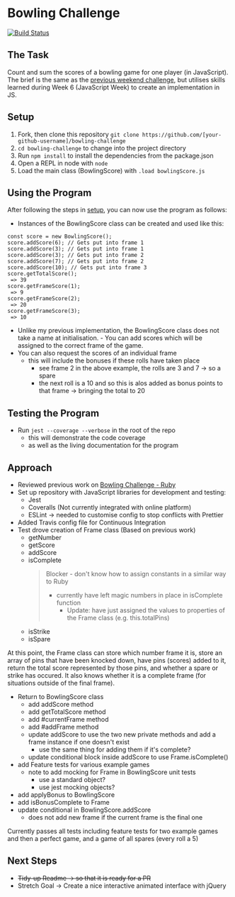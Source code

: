 # Bowling Challenge

[![Build Status](https://app.travis-ci.com/PKilgarriff/bowling-challenge.svg?branch=main)](https://app.travis-ci.com/PKilgarriff/bowling-challenge)

## The Task

Count and sum the scores of a bowling game for one player (in JavaScript). The brief is the same as the [previous weekend challenge](https://github.com/PKilgarriff/bowling-challenge-ruby), but utilises skills learned during Week 6 (JavaScript Week) to create an implementation in JS.

## Setup

1. Fork, then clone this repository `git clone https://github.com/[your-github-username]/bowling-challenge`
2. `cd bowling-challenge` to change into the project directory
3. Run `npm install` to install the dependencies from the package.json
4. Open a REPL in node with `node`
5. Load the main class (BowlingScore) with `.load bowlingScore.js`

## Using the Program

After following the steps in [setup](#setup), you can now use the program as follows:

- Instances of the BowlingScore class can be created and used like this:

```
const score = new BowlingScore();
score.addScore(6); // Gets put into frame 1
score.addScore(3); // Gets put into frame 1
score.addScore(3); // Gets put into frame 2
score.addScore(7); // Gets put into frame 2
score.addScore(10); // Gets put into frame 3
score.getTotalScore();
 => 39
score.getFrameScore(1);
 => 9
score.getFrameScore(2);
 => 20
score.getFrameScore(3);
 => 10
```

- Unlike my previous implementation, the BowlingScore class does not take a name at initialisation. - You can add scores which will be assigned to the correct frame of the game.
- You can also request the scores of an individual frame
  - this will include the bonuses if these rolls have taken place
    - see frame 2 in the above example, the rolls are 3 and 7 -> so a spare
    - the next roll is a 10 and so this is alos added as bonus points to that frame -> bringing the total to 20

## Testing the Program

- Run `jest --coverage --verbose` in the root of the repo
  - this will demonstrate the code coverage
  - as well as the living documentation for the program

## Approach

- Reviewed previous work on [Bowling Challenge - Ruby](https://github.com/PKilgarriff/bowling-challenge-ruby)
- Set up repository with JavaScript libraries for development and testing:
  - Jest
  - Coveralls (Not currently integrated with online platform)
  - ESLint -> needed to customise config to stop conflicts with Prettier
- Added Travis config file for Continuous Integration
- Test drove creation of Frame class (Based on previous work)
  - getNumber
  - getScore
  - addScore
  - isComplete
    > Blocker - don't know how to assign constants in a similar way to Ruby
    >
    > - currently have left magic numbers in place in isComplete function
    >   - Update: have just assigned the values to properties of the Frame class (e.g. this.totalPins)
  - isStrike
  - isSpare

At this point, the Frame class can store which number frame it is, store an array of pins that have been knocked down, have pins (scores) added to it, return the total score represented by those pins, and whether a spare or strike has occured. It also knows whether it is a complete frame (for situations outside of the final frame).

- Return to BowlingScore class
  - add addScore method
  - add getTotalScore method
  - add #currentFrame method
  - add #addFrame method
  - update addScore to use the two new private methods and add a frame instance if one doesn't exist
    - use the same thing for adding them if it's complete?
  - update conditional block inside addScore to use Frame.isComplete()
- add Feature tests for various example games
  - note to add mocking for Frame in BowlingScore unit tests
    - use a standard object?
    - use jest mocking objects?
- add applyBonus to BowlingScore
- add isBonusComplete to Frame
- update conditional in BowlingScore.addScore
  - does not add new frame if the current frame is the final one

Currently passes all tests including feature tests for two example games and then a perfect game, and a game of all spares (every roll a 5)

## Next Steps

- ~~Tidy-up Readme -> so that it is ready for a PR~~
- Stretch Goal -> Create a nice interactive animated interface with jQuery
